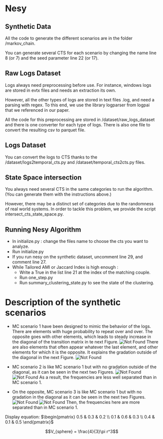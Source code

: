 # Nesy
<script
  src="https://cdn.mathjax.org/mathjax/latest/MathJax.js?config=TeX-AMS-MML_HTMLorMML"
  type="text/javascript">
</script>


## Synthetic Data

All the code to generate the different scenarios are in the folder /markov_chain. 

You can generate several CTS for each scenario by changing the name line 8 (or 7) and the seed parameter line 22 (or 17).


## Raw Logs Dataset

Logs always need preprocessing before use. For instance, windows logs are stored in evtx files and needs an extraction its own.

However, all the other types of logs are stored in text files .log, and need a parsing with regex. To this end, we use the library logparser from logpai that we referenced in our paper.

All the code for this preprocessing are stored in /dataset/raw_logs_dataset and there is one converter for each type of logs. There is also one file to convert the resulting csv to parquet file. 


## Logs Dataset

You can convert the logs to CTS thanks to the /dataset/logs2temporal_cts.py and /dataset/temporal_cts2cts.py files. 


## State Space intersection

You always need several CTS in the same categories to run the algorithm. (You can generate them with the instructions above.) 

However, there may be a distinct set of categories due to the randomness of real world systems. In order to tackle this problem, we provide the script intersect_cts_state_space.py.


## Running Nesy Algorithm
- In initialize.py : change the files name to choose the cts you want to analyze.
- Run initialize.py
- If you run nesy on the synthetic dataset, uncomment line 29, and comment line 27.
- While Tailored AMI or Jaccard Index is high enough :
  - Write a True in the list line 21 at the index of the matching couple.
  - Run one_step.py 
  - Run summary_clustering_state.py to see the state of the clustering.

# Description of the synthetic scenarios

- MC scenario 1 have been designed to mimic the behavior of the logs. 
There are elements with huge probability to repeat over and over. 
The opposite goes with other elements, which leads to steady increase 
in the diagonal of the transition matrix in te next Figure.
![Not Found](MC_scenario_1_1.png "")
There are also elements that often appear whatever the last element, 
and other elements for which it is the opposite. 
It explains the gradation outside of the diagonal in the next Figure.
![Not Found](MC_scenario_1_2.png "")

- MC scenario 2 is like MC scenario 1 but with no gradation 
outside of the diagonal, as it can be seen in the next two Figures.
![Not Found](MC_scenario_2_1.png "")
![Not Found](MC_scenario_2_2.png "")
As a result, the frequencies are less well separated than in 
MC scenario 1. 

- On the opposite, MC scenario 3 is like 
MC scenario 1 but with no gradation in the diagonal as it 
can be seen in the next two Figures. 
![Not Found](MC_scenario_3_1.png "")
![Not Found](MC_scenario_3_2.png "")
Then, the frequencies here are more separated than in MC scenario 1.

Display equation: $\begin{pmatrix} 0.5 & 0.3 & 0.2 \\ 0.1 & 0.6 & 0.3 \\ 0.4 & 0.1 & 0.5 \end{pmatrix}$

$$V_{sphere} = \frac{4}{3}\pi r^3$$